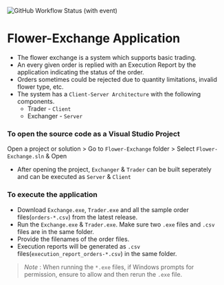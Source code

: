 ![GitHub Workflow Status (with event)](https://img.shields.io/github/actions/workflow/status/Triple-Shock/Flower-Exchange/msbuild.yml?logo=github&label=Build)


# Flower-Exchange Application

- The flower exchange is a system which supports basic trading. 
- An every given order is replied with an Execution Report by the application indicating the status of the order. 
- Orders sometimes could be rejected due to quantity limitations, invalid flower type, etc.
- The system has a `Client-Server Architecture` with the following components.
	- Trader - `Client`
	- Exchanger - `Server`

### To open the source code as a Visual Studio Project

Open a project or solution > Go to `Flower-Exchange` folder > Select `Flower-Exchange.sln` & Open

- After opening the project, `Exchanger` & `Trader` can be built seperately and can be executed as `Server` & `Client`

### To execute the application

- Download `Exchange.exe`, `Trader.exe` and all the sample order files(`orders-*.csv`) from the latest release.
- Run the `Exchange.exe` & `Trader.exe`. Make sure two `.exe` files and `.csv` files are in the same folder.
- Provide the filenames of the order files.
- Execution reports will be generated as `.csv` files(`execution_report_orders-*.csv`) in the same folder.

>*Note* : When running the `*.exe` files, if Windows prompts for permission, ensure to allow and then rerun the `.exe` file.



